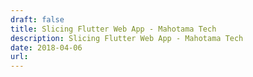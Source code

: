 ```yaml
---
draft: false
title: Slicing Flutter Web App - Mahotama Tech
description: Slicing Flutter Web App - Mahotama Tech
date: 2018-04-06
url: 
---
```

